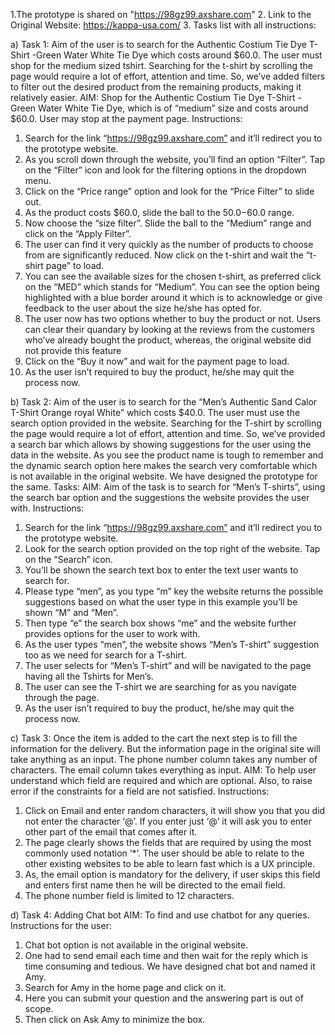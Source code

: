 1.The prototype is shared on "https://98gz99.axshare.com"
2. Link to the Original Website: https://kappa-usa.com/
3. Tasks list with all instructions:



a) Task 1:
Aim of the user is to search for the Authentic Costium Tie Dye T-Shirt -Green Water
White Tie Dye which costs around $60.0. The user must shop for the medium sized tshirt.
Searching for the t-shirt by scrolling the page would require a lot of effort, attention and
time. So, we’ve added filters to filter out the desired product from the remaining
products, making it relatively easier.
AIM: Shop for the Authentic Costium Tie Dye T-Shirt -Green Water White Tie Dye, which
is of “medium” size and costs around $60.0. User may stop at the payment page.
Instructions:
1. Search for the link “https://98gz99.axshare.com” and it’ll redirect you to the
prototype website.
2. As you scroll down through the website, you’ll find an option “Filter”. Tap on the
“Filter” icon and look for the filtering options in the dropdown menu.
3. Click on the “Price range” option and look for the “Price Filter” to slide out.
4. As the product costs $60.0, slide the ball to the $50.0-$60.0 range.
5. Now choose the “size filter”. Slide the ball to the “Medium” range and click on the
“Apply Filter”.
6. The user can find it very quickly as the number of products to choose from are
significantly reduced. Now click on the t-shirt and wait the “t-shirt page” to load.
7. You can see the available sizes for the chosen t-shirt, as preferred click on the
“MED” which stands for “Medium”. You can see the option being highlighted with a
blue border around it which is to acknowledge or give feedback to the user about
the size he/she has opted for.
8. The user now has two options whether to buy the product or not. Users can clear
their quandary by looking at the reviews from the customers who’ve already bought
the product, whereas, the original website did not provide this feature
9. Click on the “Buy it now” and wait for the payment page to load.
10. As the user isn’t required to buy the product, he/she may quit the process now.


b) Task 2:
Aim of the user is to search for the “Men’s Authentic Sand Calor T-Shirt Orange royal
White” which costs $40.0. The user must use the search option provided in the website.
Searching for the T-shirt by scrolling the page would require a lot of effort, attention and
time. So, we’ve provided a search bar which allows by showing suggestions for the user using
the data in the website. As you see the product name is tough to remember and the dynamic
search option here makes the search very comfortable which is not available in the original
website. We have designed the prototype for the same.
Tasks:
AIM:
Aim of the task is to search for “Men’s T-shirts”, using the search bar option and the
suggestions the website provides the user with.
Instructions:
1. Search for the link “https://98gz99.axshare.com” and it’ll redirect you to the prototype
website.
2. Look for the search option provided on the top right of the website. Tap on the “Search”
icon.
3. You’ll be shown the search text box to enter the text user wants to search for.
4. Please type “men”, as you type “m” key the website returns the possible suggestions
based on what the user type in this example you’ll be shown “M” and “Men”.
5. Then type “e” the search box shows “me” and the website further provides options for
the user to work with.
6. As the user types “men”, the website shows “Men’s T-shirt” suggestion too as we need
for search for a T-shirt.
7. The user selects for “Men’s T-shirt” and will be navigated to the page having all the Tshirts for Men’s.
8. The user can see the T-shirt we are searching for as you navigate through the page.
9. As the user isn’t required to buy the product, he/she may quit the process now.



c) Task 3:
Once the item is added to the cart the next step is to fill the information for the delivery.
But the information page in the original site will take anything as an input. The phone
number column takes any number of characters. The email column takes everything as
input.
AIM:
To help user understand which field are required and which are optional. Also, to raise
error if the constraints for a field are not satisfied.
Instructions:
1. Click on Email and enter random characters, it will show you that you did not
enter the character ‘@’. If you enter just ‘@’ it will ask you to enter other part of
the email that comes after it.
2. The page clearly shows the fields that are required by using the most commonly
used notation ‘*’. The user should be able to relate to the other existing
websites to be able to learn fast which is a UX principle.
3. As, the email option is mandatory for the delivery, if user skips this field and
enters first name then he will be directed to the email field.
4. The phone number field is limited to 12 characters.



d) Task 4: Adding Chat bot
AIM: To find and use chatbot for any queries.
Instructions for the user:
1. Chat bot option is not available in the original website.
2. One had to send email each time and then wait for the reply which is time
consuming and tedious. We have designed chat bot and named it Amy.
3. Search for Amy in the home page and click on it.
4. Here you can submit your question and the answering part is out of scope.
5. Then click on Ask Amy to minimize the box.
